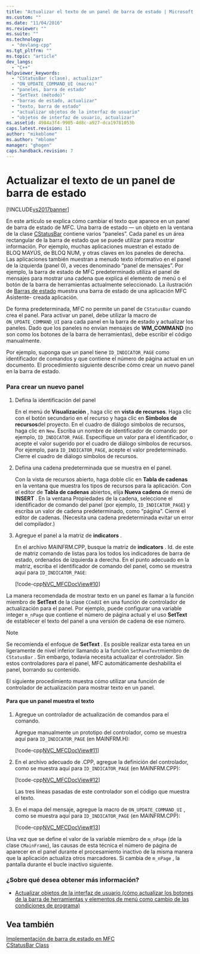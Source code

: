 ```yaml
---
title: "Actualizar el texto de un panel de barra de estado | Microsoft Docs"
ms.custom: ""
ms.date: "11/04/2016"
ms.reviewer: ""
ms.suite: ""
ms.technology: 
  - "devlang-cpp"
ms.tgt_pltfrm: ""
ms.topic: "article"
dev_langs: 
  - "C++"
helpviewer_keywords: 
  - "CStatusBar (clase), actualizar"
  - "ON_UPDATE_COMMAND_UI (macro)"
  - "paneles, barra de estado"
  - "SetText (método)"
  - "barras de estado, actualizar"
  - "texto, barra de estado"
  - "actualizar objetos de la interfaz de usuario"
  - "objetos de interfaz de usuario, actualizar"
ms.assetid: 4984a3f4-9905-4d8c-a927-dca19781053b
caps.latest.revision: 11
author: "mikeblome"
ms.author: "mblome"
manager: "ghogen"
caps.handback.revision: 7
---
```

# Actualizar el texto de un panel de barra de estado
[!INCLUDE[vs2017banner](../assembler/inline/includes/vs2017banner.md)]

En este artículo se explica cómo cambiar el texto que aparece en un panel de barra de estado de MFC.  Una barra de estado — un objeto en la ventana de la clase [CStatusBar](../mfc/reference/cstatusbar-class.md) contiene varios “paneles”. Cada panel es un área rectangular de la barra de estado que se puede utilizar para mostrar información.  Por ejemplo, muchas aplicaciones muestran el estado de BLOQ MAYÚS, de BLOQ NUM, y otras claves en los paneles de derecha.  Las aplicaciones también muestran a menudo texto informativo en el panel de la izquierda \(panel 0\), a veces denominado “panel de mensajes”. Por ejemplo, la barra de estado de MFC predeterminado utiliza el panel de mensajes para mostrar una cadena que explica el elemento de menú o el botón de la barra de herramientas actualmente seleccionado.  La ilustración de [Barras de estado](../mfc/status-bar-implementation-in-mfc.md) muestra una barra de estado de una aplicación MFC Asistente\- creada aplicación.  
  
 De forma predeterminada, MFC no permite un panel de `CStatusBar` cuando crea el panel.  Para activar un panel, debe utilizar la macro de `ON_UPDATE_COMMAND_UI` para cada panel en la barra de estado y actualizar los paneles.  Dado que los paneles no envían mensajes de **WM\_COMMAND** \(no son como los botones de la barra de herramientas\), debe escribir el código manualmente.  
  
 Por ejemplo, suponga que un panel tiene `ID_INDICATOR_PAGE` como identificador de comandos y que contiene el número de página actual en un documento.  El procedimiento siguiente describe cómo crear un nuevo panel en la barra de estado.  
  
### Para crear un nuevo panel  
  
1.  Defina la identificación del panel  
  
     En el menú de **Visualización** , haga clic en **vista de recursos**.  Haga clic con el botón secundario en el recurso y haga clic en **Símbolos de recursos**del proyecto.  En el cuadro de diálogo símbolos de recursos, haga clic en `New`.  Escriba un nombre de identificador de comando: por ejemplo, `ID_INDICATOR_PAGE`.  Especifique un valor para el identificador, o acepte el valor sugerido por el cuadro de diálogo símbolos de recursos.  Por ejemplo, para `ID_INDICATOR_PAGE`, acepte el valor predeterminado.  Cierre el cuadro de diálogo símbolos de recursos.  
  
2.  Defina una cadena predeterminada que se muestra en el panel.  
  
     Con la vista de recursos abierto, haga doble clic en **Tabla de cadenas** en la ventana que muestra los tipos de recursos para la aplicación.  Con el editor de **Tabla de cadenas** abiertos, elija **Nueva cadena** de menú de **INSERT** .  En la ventana Propiedades de la cadena, seleccione el identificador de comando del panel \(por ejemplo, `ID_INDICATOR_PAGE`\) y escriba un valor de cadena predeterminado, como “página”.  Cierre el editor de cadenas. \(Necesita una cadena predeterminada evitar un error del compilador.\)  
  
3.  Agregue el panel a la matriz de **indicators** .  
  
     En el archivo MAINFRM.CPP, busque la matriz de **indicators** .  Id. de este de matriz comando de listas para los todos los indicadores de barra de estado, ordenados de izquierda a derecha.  En el punto adecuado en la matriz, escriba el identificador de comando del panel, como se muestra aquí para `ID_INDICATOR_PAGE`:  
  
     [!code-cpp[NVC_MFCDocView#10](../mfc/codesnippet/CPP/updating-the-text-of-a-status-bar-pane_1.cpp)]  
  
 La manera recomendada de mostrar texto en un panel es llamar a la función miembro de **SetText** de la clase `CCmdUI` en una función de controlador de actualización para el panel.  Por ejemplo, puede configurar una variable integer `m_nPage` que contiene el número de página actual y el uso **SetText** de establecer el texto del panel a una versión de cadena de ese número.  
  
> [!NOTE]
>  Se recomienda el enfoque de **SetText** .  Es posible realizar esta tarea en un ligeramente de nivel inferior llamando a la función `SetPaneText`miembro de `CStatusBar` .  Sin embargo, todavía necesita actualizar el controlador.  Sin estos controladores para el panel, MFC automáticamente deshabilita el panel, borrando su contenido.  
  
 El siguiente procedimiento muestra cómo utilizar una función de controlador de actualización para mostrar texto en un panel.  
  
#### Para que un panel muestra el texto  
  
1.  Agregue un controlador de actualización de comandos para el comando.  
  
     Agregue manualmente un prototipo del controlador, como se muestra aquí para `ID_INDICATOR_PAGE` \(en MAINFRM.H\):  
  
     [!code-cpp[NVC_MFCDocView#11](../mfc/codesnippet/CPP/updating-the-text-of-a-status-bar-pane_2.h)]  
  
2.  En el archivo adecuado de .CPP, agregue la definición del controlador, como se muestra aquí para `ID_INDICATOR_PAGE` \(en MAINFRM.CPP\):  
  
     [!code-cpp[NVC_MFCDocView#12](../mfc/codesnippet/CPP/updating-the-text-of-a-status-bar-pane_3.cpp)]  
  
     Las tres líneas pasadas de este controlador son el código que muestra el texto.  
  
3.  En el mapa del mensaje, agregue la macro de `ON_UPDATE_COMMAND_UI` , como se muestra aquí para `ID_INDICATOR_PAGE` \(en MAINFRM.CPP\):  
  
     [!code-cpp[NVC_MFCDocView#13](../mfc/codesnippet/CPP/updating-the-text-of-a-status-bar-pane_4.cpp)]  
  
 Una vez que se define el valor de la variable miembro de `m_nPage` \(de la clase `CMainFrame`\), las causas de esta técnica el número de página de aparecer en el panel durante el procesamiento inactivo de la misma manera que la aplicación actualiza otros marcadores.  Si cambia de `m_nPage` , la pantalla durante el bucle inactivo siguiente.  
  
### ¿Sobre qué desea obtener más información?  
  
-   [Actualizar objetos de la interfaz de usuario \(cómo actualizar los botones de la barra de herramientas y elementos de menú como cambio de las condiciones de programa\)](../mfc/how-to-update-user-interface-objects.md)  
  
## Vea también  
 [Implementación de barra de estado en MFC](../mfc/status-bar-implementation-in-mfc.md)   
 [CStatusBar Class](../mfc/reference/cstatusbar-class.md)
